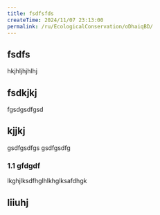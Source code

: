 ```yaml
---
title: fsdfsfds
createTime: 2024/11/07 23:13:00
permalink: /ru/EcologicalConservation/oDhaiqBD/
---
```



## fsdfs
hkjhljhjhlhj
## fsdkjkj

fgsdgsdfgsd

## kjjkj

gsdfgsdfgs
gsdfgsdfg

### 1.1 gfdgdf


lkghjlksdfhglhlkhglksafdhgk

## liiuhj


